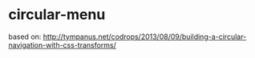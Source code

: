 # circular-menu

based on: http://tympanus.net/codrops/2013/08/09/building-a-circular-navigation-with-css-transforms/
